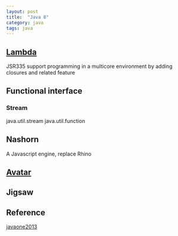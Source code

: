 ```yaml
---
layout: post
title:  "Java 8"
category: java
tags: java
---
```


## [Lambda][lambda] 
JSR335
support programming in a multicore environment by adding closures and related feature


[lambda]: http://openjdk.java.net/projects/lambda/


## Functional interface


### Stream
java.util.stream
java.util.function

## Nashorn 
A Javascript engine, replace Rhino 


## [Avatar][avatar]
[avatar]: https://avatar.java.net/


## Jigsaw


## Reference
[javaone2013][javaone2013]

[javaone2013]: http://www.infoq.com/articles/javaone2013-roundup

